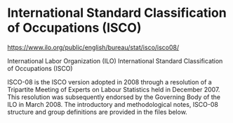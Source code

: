 # International Standard Classification of Occupations (ISCO)

https://www.ilo.org/public/english/bureau/stat/isco/isco08/

International Labor Organization (ILO) International Standard Classification of Occupations (ISCO)

ISCO-08 is the ISCO version adopted in 2008 through a resolution of a Tripartite Meeting of Experts on Labour Statistics held in December 2007. This resolution was subsequently endorsed by the Governing Body of the ILO in March 2008. The introductory and methodological notes, ISCO-08 structure and group definitions are provided in the files below.
